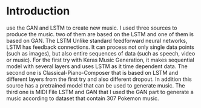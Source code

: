 # Introduction
use the GAN and LSTM to create new music. I used three sources to produce the
music. two of them are based on the LSTM and one of them is based on GAN. The LSTM Unlike standard
feedforward neural networks, LSTM has feedback connections. It can process not only single data points (such
as images), but also entire sequences of data (such as speech, video or music). For the first try with Keras
Music Generation, it makes sequential model with several layers and uses LSTM as it time dependent data.
The second one is Classical-Piano-Composer that is based on LSTM and different layers from the first try
and also different dropout. In addition this source has a pretrained model that can be used to generate music.
The third one is MIDI File LSTM and GAN that I used the GAN part to generate a music according to
dataset that contain 307 Pokemon music.
